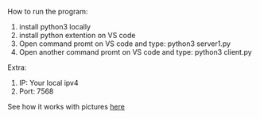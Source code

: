 How to run the program:
1) install python3 locally
2) install python extention on VS code
3) Open command promt on VS code and type:
   python3 server1.py
4) Open another command promt on VS code and type:
   python3 client.py

Extra: 
1) IP: Your local ipv4
2) Port: 7568

See how it works with pictures [here](Chatbot.pdf)
